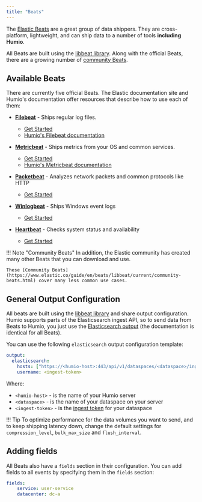 ```yaml
---
title: "Beats"
---
```


The [Elastic Beats](https://www.elastic.co/products/beats) are a
great group of data shippers. They are cross-platform, lightweight, and can ship data to a number of tools **including Humio**.

All Beats are built using the [libbeat library](https://github.com/elastic/beats). Along with the official Beats, there are a growing number of
[community Beats](https://www.elastic.co/guide/en/beats/libbeat/current/community-beats.html).


## Available Beats

There are currently five official Beats. The Elastic documentation site and Humio's documentation offer resources that describe how to use each of them:

* **[Filebeat](https://www.elastic.co/guide/en/beats/filebeat/current/index.html)** - Ships regular log files.
    * [Get Started](https://www.elastic.co/guide/en/beats/filebeat/current/filebeat-getting-started.html)
    * [Humio's Filebeat documentation](/sending_logs_to_humio/log_shippers/beats/filebeat/)

* **[Metricbeat](https://www.elastic.co/guide/en/beats/metricbeat/current/index.html)** - Ships metrics from your OS and common services.
    * [Get Started](https://www.elastic.co/guide/en/beats/metricbeat/current/metricbeat-getting-started.html)
    * [Humio's Metricbeat documentation](/sending_logs_to_humio/log_shippers/beats/metricbeat/)

* **[Packetbeat](https://www.elastic.co/guide/en/beats/packetbeat/current/index.html)** - Analyzes network packets and common protocols like HTTP
    * [Get Started](https://www.elastic.co/guide/en/beats/packetbeat/current/packetbeat-getting-started.html)

* **[Winlogbeat](https://www.elastic.co/guide/en/beats/winlogbeat/current/index.html)** - Ships Windows event logs
    * [Get Started](https://www.elastic.co/guide/en/beats/winlogbeat/current/winlogbeat-getting-started.html)

* **[Heartbeat](https://www.elastic.co/guide/en/beats/heartbeat/current/index.html)** - Checks system status and availability
    * [Get Started](https://www.elastic.co/guide/en/beats/heartbeat/current/heartbeat-getting-started.html)

!!! Note "Community Beats"
    In addition, the Elastic community has created many other Beats that you can download and use.

    These [Community Beats](https://www.elastic.co/guide/en/beats/libbeat/current/community-beats.html) cover many less common use cases.

## General Output Configuration

All beats are built using the [libbeat library](https://github.com/elastic/beats) and
share output configuration.  Humio supports parts of the Elasticsearch
ingest API, so to send data from Beats to Humio, you just use the
[Elasticsearch output](https://www.elastic.co/guide/en/beats/filebeat/current/elasticsearch-output.html)
(the documentation is identical for all Beats).

You can use the following `elasticsearch` output configuration template:

``` yaml
output:
  elasticsearch:
    hosts: ["https://<humio-host>:443/api/v1/dataspaces/<dataspace>/ingest/elasticsearch"]
    username: <ingest-token>
```
Where:

* `<humio-host>` - is the name of your Humio server
* `<dataspace>` - is the name of your dataspace on your server
* `<ingest-token>` - is the [ingest token](/ingest-tokens.md) for your dataspace

!!! Tip
    To optimize performance for the data volumes you want to send, and to keep shipping latency down, change the default settings for `compression_level`, `bulk_max_size` and `flush_interval`.

## Adding fields

All Beats also have a `fields` section in their configuration. You can add fields to all events by specifying them in the `fields` section:

``` yaml
fields:
    service: user-service
    datacenter: dc-a
```
